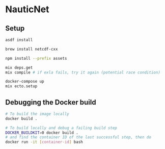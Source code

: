 # NauticNet

## Setup

```sh
asdf install

brew install netcdf-cxx

npm install --prefix assets

mix deps.get
mix compile # if exla fails, try it again (potential race condition)

docker-compose up
mix ecto.setup
```

## Debugging the Docker build

```sh
# To build the image locally
docker build .

# To build locally and debug a failing build step
DOCKER_BUILDKIT=0 docker build .
# and find the container ID of the last successful step, then do
docker run -it [container-id] bash
```
